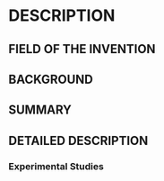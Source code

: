 # DESCRIPTION

## FIELD OF THE INVENTION

## BACKGROUND

## SUMMARY

## DETAILED DESCRIPTION

### Experimental Studies

